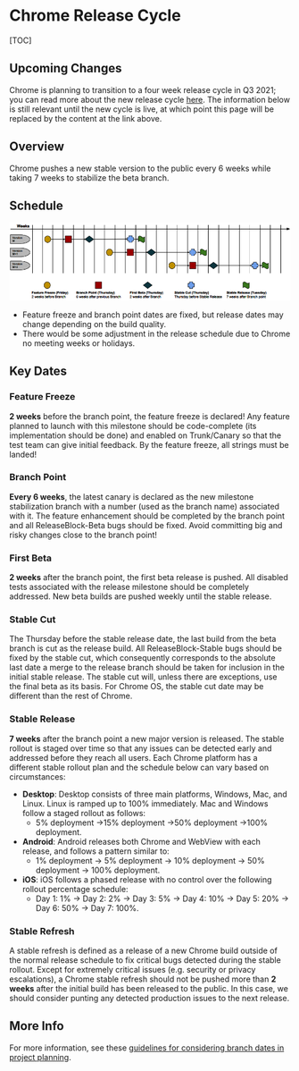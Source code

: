 # Chrome Release Cycle

[TOC]

## Upcoming Changes

Chrome is planning to transition to a four week release cycle in Q3 2021; you
can read more about the new release cycle [here](./release_cycle_new.md).  The
information below is still relevant until the new cycle is live, at which point
this page will be replaced by the content at the link above.

## Overview

Chrome pushes a new stable version to the public every 6 weeks while
taking 7 weeks to stabilize the beta branch.

## Schedule

![Schedule](images/release_cycle.png)
* Feature freeze and branch point dates are fixed, but release dates may change
depending on the build quality.
* There would be some adjustment in the release schedule due to Chrome no
meeting weeks or holidays.

## Key Dates

### Feature Freeze

**2 weeks** before the branch point, the feature freeze is declared! Any feature
planned to launch with this milestone should be code-complete (its
implementation should be done) and enabled on Trunk/Canary so that the test team
can give initial feedback. By the feature freeze, all strings must be landed!

### Branch Point

**Every 6 weeks**, the latest canary is declared as the new milestone
stabilization branch with a number (used as the branch name) associated with it.
The feature enhancement should be completed by the branch point and all
ReleaseBlock-Beta bugs should be fixed. Avoid committing big and risky changes
close to the branch point!

### First Beta

**2 weeks** after the branch point, the first beta release is pushed. All
disabled tests associated with the release milestone should be completely
addressed. New beta builds are pushed weekly until the stable release.

### Stable Cut

The Thursday before the stable release date, the last build from the beta branch
is cut as the release build. All ReleaseBlock-Stable bugs should be fixed by the
stable cut, which consequently corresponds to the absolute last date a merge to
the release branch should be taken for inclusion in the initial stable release.
The stable cut will, unless there are exceptions, use the final beta as its
basis. For Chrome OS, the stable cut date may be different than the rest of
Chrome.

### Stable Release

**7 weeks** after the branch point a new major version is released. The
stable rollout is staged over time so that any issues can be detected early and
addressed before they reach all users. Each Chrome platform has a different
stable rollout plan and the schedule below can vary based on circumstances:

*  **Desktop**: Desktop consists of three main platforms, Windows, Mac, and
Linux. Linux is ramped up to 100% immediately. Mac and Windows follow a
staged rollout as follows:
    * 5% deployment ->15% deployment ->50% deployment ->100% deployment.
*  **Android**: Android releases both Chrome and WebView with each release, and
follows a pattern similar to:
    * 1% deployment -> 5% deployment -> 10% deployment -> 50% deployment
    -> 100% deployment.
*  **iOS**: iOS follows a phased release with no control over the following
rollout percentage schedule:
    * Day 1: 1% -> Day 2: 2% -> Day 3: 5% -> Day 4: 10% -> Day 5: 20%
    -> Day 6: 50% -> Day 7: 100%.

### Stable Refresh

A stable refresh is defined as a release of a new Chrome build outside of the
normal release schedule to fix critical bugs detected during the stable rollout.
Except for extremely critical issues (e.g. security or privacy escalations),
a Chrome stable refresh should not be pushed more than **2 weeks** after the
initial build has been released to the public. In this case, we should consider
punting any detected production issues to the next release.

## More Info

For more information, see these [guidelines for considering branch dates in project planning](../release_branch_guidance.md).

